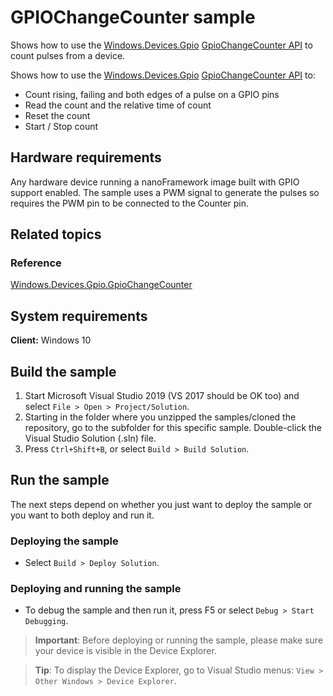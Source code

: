 # GPIOChangeCounter sample

Shows how to use the [Windows.Devices.Gpio](http://docs.nanoframework.net/api/Windows.Devices.Gpio.html) [GpioChangeCounter API](http://docs.nanoframework.net/api/Windows.Devices.Gpio.GpioChangeCounter.html) to count pulses from a device.

Shows how to use the [Windows.Devices.Gpio](http://docs.nanoframework.net/api/Windows.Devices.Gpio.html) [GpioChangeCounter API](http://docs.nanoframework.net/api/Windows.Devices.Gpio.GpioChangeCounter.html) to:

- Count rising, failing and both edges of a pulse on a GPIO pins 
- Read the count and the relative time of count
- Reset the count
- Start / Stop count

## Hardware requirements

Any hardware device running a nanoFramework image built with GPIO support enabled.
The sample uses a PWM signal to generate the pulses so requires the PWM pin to be connected to the Counter pin.

## Related topics

### Reference

[Windows.Devices.Gpio.GpioChangeCounter](http://docs.nanoframework.net/api/Windows.Devices.Gpio.GpioChangeCounter.html)

## System requirements

**Client:** Windows 10

## Build the sample

1. Start Microsoft Visual Studio 2019 (VS 2017 should be OK too) and select `File > Open > Project/Solution`.
1. Starting in the folder where you unzipped the samples/cloned the repository, go to the subfolder for this specific sample. Double-click the Visual Studio Solution (.sln) file.
1. Press `Ctrl+Shift+B`, or select `Build > Build Solution`.

## Run the sample

The next steps depend on whether you just want to deploy the sample or you want to both deploy and run it.

### Deploying the sample

- Select `Build > Deploy Solution`.

### Deploying and running the sample

- To debug the sample and then run it, press F5 or select `Debug > Start Debugging`.

> **Important**: Before deploying or running the sample, please make sure your device is visible in the Device Explorer.

> **Tip**: To display the Device Explorer, go to Visual Studio menus: `View > Other Windows > Device Explorer`.
